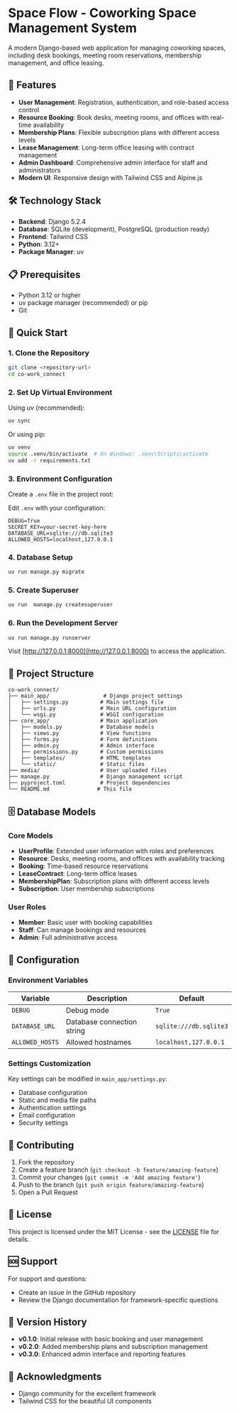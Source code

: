 # Space Flow - Coworking Space Management System

A modern Django-based web application for managing coworking spaces, including desk bookings, meeting room reservations, membership management, and office leasing.

## 🚀 Features

- **User Management**: Registration, authentication, and role-based access control
- **Resource Booking**: Book desks, meeting rooms, and offices with real-time availability
- **Membership Plans**: Flexible subscription plans with different access levels
- **Lease Management**: Long-term office leasing with contract management
- **Admin Dashboard**: Comprehensive admin interface for staff and administrators
- **Modern UI**: Responsive design with Tailwind CSS and Alpine.js

## 🛠️ Technology Stack

- **Backend**: Django 5.2.4
- **Database**: SQLite (development), PostgreSQL (production ready)
- **Frontend**: Tailwind CSS
- **Python**: 3.12+
- **Package Manager**: uv

## 📋 Prerequisites

- Python 3.12 or higher
- uv package manager (recommended) or pip
- Git

## 🚀 Quick Start

### 1. Clone the Repository

```bash
git clone <repository-url>
cd co-work_connect
```

### 2. Set Up Virtual Environment

Using uv (recommended):
```bash
uv sync
```

Or using pip:
```bash
uv venv
source .venv/bin/activate  # On Windows: .venv\Scripts\activate
uv add -r requirements.txt
```

### 3. Environment Configuration

Create a `.env` file in the project root:

Edit `.env` with your configuration:
```env
DEBUG=True
SECRET_KEY=your-secret-key-here
DATABASE_URL=sqlite:///db.sqlite3
ALLOWED_HOSTS=localhost,127.0.0.1
```

### 4. Database Setup

```bash
uv run manage.py migrate
```

### 5. Create Superuser

```bash
uv run  manage.py createsuperuser
```

### 6. Run the Development Server

```bash
uv run manage.py runserver
```

Visit [http://127.0.0.1:8000](http://127.0.0.1:8000) to access the application.

## 📁 Project Structure

```
co-work_connect/
├── main_app/                 # Django project settings
│   ├── settings.py          # Main settings file
│   ├── urls.py              # Main URL configuration
│   └── wsgi.py              # WSGI configuration
├── core_app/                # Main application
│   ├── models.py            # Database models
│   ├── views.py             # View functions
│   ├── forms.py             # Form definitions
│   ├── admin.py             # Admin interface
│   ├── permissions.py       # Custom permissions
│   ├── templates/           # HTML templates
│   └── static/              # Static files
├── media/                   # User uploaded files
├── manage.py                # Django management script
├── pyproject.toml           # Project dependencies
└── README.md               # This file
```

## 🗄️ Database Models

### Core Models

- **UserProfile**: Extended user information with roles and preferences
- **Resource**: Desks, meeting rooms, and offices with availability tracking
- **Booking**: Time-based resource reservations
- **LeaseContract**: Long-term office leases
- **MembershipPlan**: Subscription plans with different access levels
- **Subscription**: User membership subscriptions

### User Roles

- **Member**: Basic user with booking capabilities
- **Staff**: Can manage bookings and resources
- **Admin**: Full administrative access

## 🔧 Configuration

### Environment Variables

| Variable | Description | Default |
|----------|-------------|---------|
| `DEBUG` | Debug mode | `True` |
| `DATABASE_URL` | Database connection string | `sqlite:///db.sqlite3` |
| `ALLOWED_HOSTS` | Allowed hostnames | `localhost,127.0.0.1` |

### Settings Customization

Key settings can be modified in `main_app/settings.py`:

- Database configuration
- Static and media file paths
- Authentication settings
- Email configuration
- Security settings



## 🤝 Contributing

1. Fork the repository
2. Create a feature branch (`git checkout -b feature/amazing-feature`)
3. Commit your changes (`git commit -m 'Add amazing feature'`)
4. Push to the branch (`git push origin feature/amazing-feature`)
5. Open a Pull Request

## 📝 License

This project is licensed under the MIT License - see the [LICENSE](LICENSE) file for details.

## 🆘 Support

For support and questions:

- Create an issue in the GitHub repository
- Review the Django documentation for framework-specific questions

## 🔄 Version History

- **v0.1.0**: Initial release with basic booking and user management
- **v0.2.0**: Added membership plans and subscription management
- **v0.3.0**: Enhanced admin interface and reporting features

## 🙏 Acknowledgments

- Django community for the excellent framework
- Tailwind CSS for the beautiful UI components
